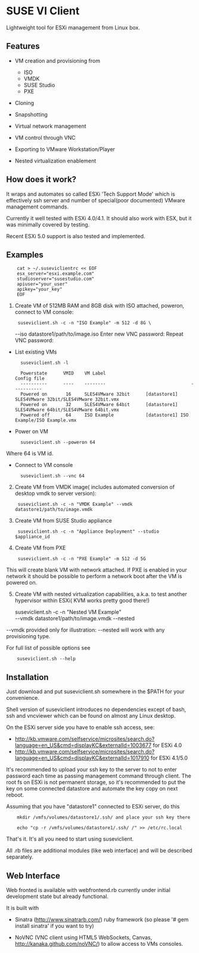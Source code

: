 SUSE VI Client
==============

Lightweight tool for ESXi management from Linux box.


Features
--------

* VM creation and provisioning from

	* ISO 
	* VMDK
	* SUSE Studio
	* PXE 

* Cloning

* Snapshotting

* Virtual network management

* VM control through VNC

* Exporting to VMware Workstation/Player

* Nested virtualization enablement

How does it work?
-----------------

It wraps and automates so called ESXi 'Tech Support Mode' which is
effectively ssh server and number of special(poor documented) VMware
management commands.

Currently it well tested with ESXi 4.0/4.1. It should also work with
ESX, but it was minimally covered by testing.

Recent ESXi 5.0 support is also tested and implemented.

Examples
--------

		cat > ~/.suseviclientrc << EOF
		esx_server="esxi.example.com"
		studioserver="susestudio.com"
		apiuser="your_user"
		apikey="your_key"
		EOF

1) Create VM of 512MB RAM and 8GB disk with ISO attached, poweron,
   connect to VM console:

		suseviclient.sh -c -n "ISO Example" -m 512 -d 8G \
      --iso datastore1/path/to/image.iso
		Enter new VNC password:
		Repeat VNC password:

* List existing VMs

		suseviclient.sh -l

		Powerstate      VMID    VM Label                                Config file
		----------      ----    --------                                -----------
		Powered on       16     SLES4VMware 32bit      [datastore1] SLES4VMware 32bit/SLES4VMware 32bit.vmx
		Powered on       32     SLES4VMware 64bit      [datastore1] SLES4VMware 64bit/SLES4VMware 64bit.vmx
		Powered off      64     ISO Example            [datastore1] ISO Example/ISO Example.vmx

* Power on VM

		suseviclient.sh --poweron 64

Where 64 is VM id.

* Connect to VM console

		suseviclient.sh --vnc 64

2) Create VM from VMDK image( includes automated conversion of desktop
   vmdk to server version):

		suseviclient.sh -c -n "VMDK Example" --vmdk datastore1/path/to/image.vmdk

3) Create VM from SUSE Studio appliance

		suseviclient.sh -c -n "Appliance Deployment" --studio $appliance_id

4) Create VM from PXE 

		suseviclient.sh -c -n "PXE Example" -m 512 -d 5G

This will create blank VM with network attached. If PXE is enabled in
your network it should be possible to perform a network boot after the
VM is powered on.

5) Create VM with nested virtualization capabilities, a.k.a. to test
   another hypervisor within ESXi( KVM works pretty good there!)
   
    suseviclient.sh -c -n "Nested VM Example" \
      --vmdk datastore1/path/to/image.vmdk --nested
    
--vmdk provided only for illustration: --nested will work with any
provisioning type.

For full list of possible options see
 
		suseviclient.sh --help

Installation
------------

Just download and put suseviclient.sh somewhere in the $PATH
for your convenience.

Shell version of suseviclient introduces no dependencies except of bash,
ssh and vncviewer which can be found on almost any Linux desktop.


On the ESXi server side you have to enable ssh access, see: 

* http://kb.vmware.com/selfservice/microsites/search.do?language=en_US&cmd=displayKC&externalId=1003677 for ESXi 4.0
* http://kb.vmware.com/selfservice/microsites/search.do?language=en_US&cmd=displayKC&externalId=1017910 for ESXi 4.1/5.0

It's recommended to upload your ssh key to the server to not to enter
password each time as passing management command through client.
The root fs on ESXi is not permanent storage, so it's recommended to put
the key on some connected datastore and automate the key copy on next
reboot.

Assuming that you have "datastore1" connected to ESXi server, do this

		mkdir /vmfs/volumes/datastore1/.ssh/ and place your ssh key there

		echo "cp -r /vmfs/volumes/datastore1/.ssh/ /" >> /etc/rc.local

That's it. It's all you need to start using suseviclient.

All .rb files are additional modules (like web interface) and will be
described separately.

Web Interface
-------------

Web fronted is available with webfrontend.rb currently under initial
development state but already functional.

It is built with 

* Sinatra (http://www.sinatrarb.com/) ruby framework (so please
  '# gem install sinatra' if you want to try)

* NoVNC (VNC client using HTML5 WebSockets, Canvas,
  http://kanaka.github.com/noVNC/) to allow access to VMs consoles.

